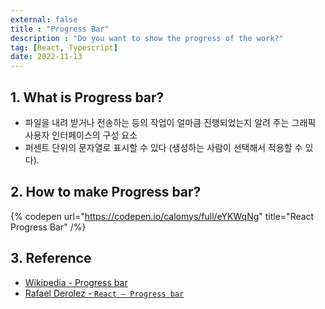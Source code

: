```yaml
---
external: false
title : "Progress Bar"
description : "Do you want to show the progress of the work?"
tag: [React, Typescript]
date: 2022-11-13
---
```


## 1. What is Progress bar?

- 파일을 내려 받거나 전송하는 등의 작업이 얼마큼 진행되었는지 알려 주는 그래픽 사용자 인터페이스의 구성 요소
- 퍼센트 단위의 문자열로 표시할 수 있다 (생성하는 사람이 선택해서 적용할 수 있다).

## 2. How to make Progress bar?

{% codepen url="https://codepen.io/calomys/full/eYKWqNg" title="React Progress Bar" /%}

## 3. Reference

- [Wikipedia - Progress bar](https://en.wikipedia.org/wiki/Progress_bar)
- [Rafael Derolez - `React — Progress bar`](https://codepen.io/rafaelderolez/pen/PzQWQy)
